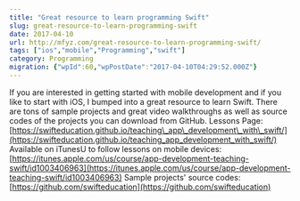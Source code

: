 ```yaml
---
title: "Great resource to learn programming Swift"
slug: great-resource-to-learn-programming-swift
date: 2017-04-10
url: http://mfyz.com/great-resource-to-learn-programming-swift/
tags: ["ios","mobile","Programming","swift"]
category: Programming
migration: {"wpId":60,"wpPostDate":"2017-04-10T04:29:52.000Z"}
---
```


If you are interested in getting started with mobile development and if you like to start with iOS, I bumped into a great resource to learn Swift. There are tons of sample projects and great video walkthroughs as well as source codes of the projects you can download from GitHub. Lessons Page: [https://swifteducation.github.io/teaching\_app\_development\_with\_swift/](https://swifteducation.github.io/teaching_app_development_with_swift/) Available on iTunesU to follow lessons on mobile devices: [https://itunes.apple.com/us/course/app-development-teaching-swift/id1003406963](https://itunes.apple.com/us/course/app-development-teaching-swift/id1003406963) Sample projects' source codes: [https://github.com/swifteducation](https://github.com/swifteducation)